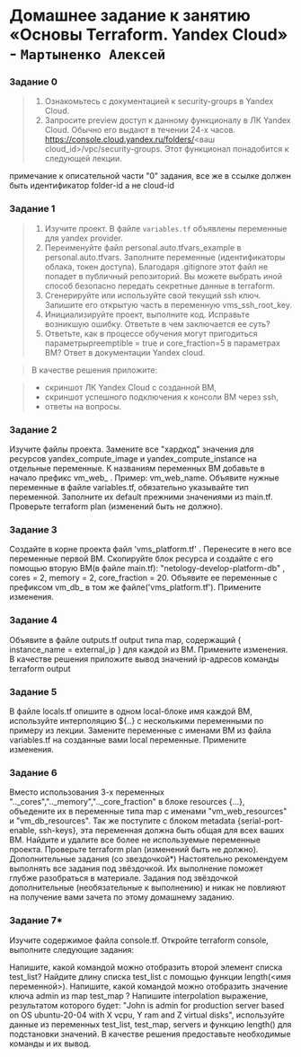 # Домашнее задание к занятию   «Основы Terraform. Yandex Cloud» - `Мартыненко Алексей`

### Задание 0
> 1. Ознакомьтесь с документацией к security-groups в Yandex Cloud.
> 2. Запросите preview доступ к данному функционалу в ЛК Yandex Cloud. Обычно его выдают в течении 24-х часов. https://console.cloud.yandex.ru/folders/<ваш cloud_id>/vpc/security-groups.
> Этот функционал понадобится к следующей лекции.

примечание к описательной части "0" задания, все же в ссылке должен быть идентификатор folder-id а не cloud-id



### Задание 1
> 1. Изучите проект. В файле `variables.tf` объявлены переменные для yandex provider.
> 2. Переименуйте файл personal.auto.tfvars_example в personal.auto.tfvars. Заполните переменные (идентификаторы облака, токен доступа). Благодаря .gitignore этот файл не попадет в публичный репозиторий. Вы можете выбрать иной способ безопасно передать секретные данные в terraform.
> 3. Сгенерируйте или используйте свой текущий ssh ключ. Запишите его открытую часть в переменную vms_ssh_root_key.
> 4. Инициализируйте проект, выполните код. Исправьте возникшую ошибку. Ответьте в чем заключается ее суть?
> 5. Ответьте, как в процессе обучения могут пригодиться параметрыpreemptible = true и core_fraction=5 в параметрах ВМ? Ответ в документации Yandex cloud.

> В качестве решения приложите:

> + скриншот ЛК Yandex Cloud с созданной ВМ,
> + скриншот успешного подключения к консоли ВМ через ssh,
> + ответы на вопросы.



### Задание 2
Изучите файлы проекта.
Замените все "хардкод" значения для ресурсов yandex_compute_image и yandex_compute_instance на отдельные переменные. К названиям переменных ВМ добавьте в начало префикс vm_web_ . Пример: vm_web_name.
Объявите нужные переменные в файле variables.tf, обязательно указывайте тип переменной. Заполните их default прежними значениями из main.tf.
Проверьте terraform plan (изменений быть не должно).

### Задание 3
Создайте в корне проекта файл 'vms_platform.tf' . Перенесите в него все переменные первой ВМ.
Скопируйте блок ресурса и создайте с его помощью вторую ВМ(в файле main.tf): "netology-develop-platform-db" , cores = 2, memory = 2, core_fraction = 20. Объявите ее переменные с префиксом vm_db_ в том же файле('vms_platform.tf').
Примените изменения.

### Задание 4
Объявите в файле outputs.tf output типа map, содержащий { instance_name = external_ip } для каждой из ВМ.
Примените изменения.
В качестве решения приложите вывод значений ip-адресов команды terraform output

### Задание 5
В файле locals.tf опишите в одном local-блоке имя каждой ВМ, используйте интерполяцию ${..} с несколькими переменными по примеру из лекции.
Замените переменные с именами ВМ из файла variables.tf на созданные вами local переменные.
Примените изменения.

### Задание 6
Вместо использования 3-х переменных ".._cores",".._memory",".._core_fraction" в блоке resources {...}, объедените их в переменные типа map с именами "vm_web_resources" и "vm_db_resources".
Так же поступите с блоком metadata {serial-port-enable, ssh-keys}, эта переменная должна быть общая для всех ваших ВМ.
Найдите и удалите все более не используемые переменные проекта.
Проверьте terraform plan (изменений быть не должно).
Дополнительные задания (со звездочкой*)
Настоятельно рекомендуем выполнять все задания под звёздочкой.
Их выполнение поможет глубже разобраться в материале. Задания под звёздочкой дополнительные (необязательные к выполнению) и никак не повлияют на получение вами зачета по этому домашнему заданию.

### Задание 7*
Изучите содержимое файла console.tf. Откройте terraform console, выполните следующие задания:

Напишите, какой командой можно отобразить второй элемент списка test_list?
Найдите длину списка test_list с помощью функции length(<имя переменной>).
Напишите, какой командой можно отобразить значение ключа admin из map test_map ?
Напишите interpolation выражение, результатом которого будет: "John is admin for production server based on OS ubuntu-20-04 with X vcpu, Y ram and Z virtual disks", используйте данные из переменных test_list, test_map, servers и функцию length() для подстановки значений.
В качестве решения предоставьте необходимые команды и их вывод.